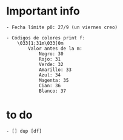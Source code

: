 # Important info


    - Fecha límite p0: 27/9 (un viernes creo)

    - Códigos de colores print f:
        \033[1;31m\033[0m
            Valor antes de la m:
                Negro: 30
                Rojo: 31
                Verde: 32
                Amarillo: 33
                Azul: 34
                Magenta: 35
                Cian: 36
                Blanco: 37

# to do

    - [] dup [df]
